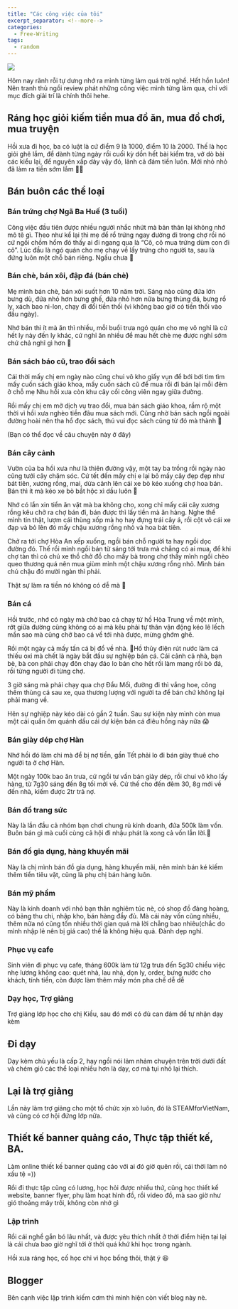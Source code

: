 ```yaml
---
title: "Các công việc của tôi"
excerpt_separator: <!--more-->
categories:
  - Free-Writing
tags:
  - random
---
```


![](assets/images/2021/11/2021-07-cac-cong-viec-cua-toi.webp)

Hôm nay rãnh rỗi tự dưng nhớ ra mình từng làm quá trời nghề. Hết hồn luôn! Nên tranh thủ ngồi review phát những công việc mình từng làm qua, chỉ với mục đích giải trí là chính thôi hehe.

## Ráng học giỏi kiếm tiền mua đồ ăn, mua đồ chơi, mua truyện
Hồi xưa đi học, ba có luật là cứ điểm 9 là 1000, điểm 10 là 2000. Thế là học giỏi ghê lắm, để dành từng ngày rồi cuối kỳ dồn hết bài kiểm tra, vở dò bài các kiểu lại, để nguyên xấp dày vậy đó, lãnh cả đám tiền luôn. Mới nhỏ nhỏ đã làm ra tiền sớm lắm 🤣😱

## Bán buôn các thể loại
### Bán trứng chợ Ngã Ba Huế (3 tuối)
Công việc đầu tiên được nhiều người nhắc nhứt mà bản thân lại không nhớ mô tê gì. Theo như kể lại thì mẹ để rổ trứng ngay đường đi trong chợ rồi nó cứ ngồi chồm hổm đó thấy ai đi ngang qua là “Cô, cô mua trứng dùm con đi cô”. Lúc đầu là ngó quán cho mẹ chạy về lấy trứng cho người ta, sau là đứng luôn một chỗ bán riêng. Ngầu chưa 💪

### Bán chè, bán xôi, đập đá (bán chè)
Mẹ mình bán chè, bán xôi suốt hơn 10 năm trời. Sáng nào cũng đứa lớn bưng dù, đứa nhỏ hơn bưng ghế, đứa nhỏ hơn nữa bưng thùng đá, bưng rổ ly, xách bao ni-lon, chạy đi đổi tiền thối (vì không bao giờ có tiền thối vào đầu ngày). 

Nhớ bán thì ít mà ăn thì nhiều, mỗi buổi trưa ngó quán cho mẹ vô nghỉ là cứ hết ly này đến ly khác, cứ nghỉ ăn nhiều để mau hết chè mẹ được nghỉ sớm chứ chả nghĩ gì hơn 🥳

### Bán sách báo cũ, trao đổi sách
Cái thời mấy chị em ngày nào cũng chui vô kho giấy vụn để bới bới tìm tìm mấy cuốn sách giáo khoa, mấy cuốn sách cũ để mua rồi đi bán lại mỗi đêm ở chỗ mẹ Nhu hồi xưa còn khu cây cối công viên ngay giữa đường. 

Rồi mấy chị em mở dịch vụ trao đổi, mua bán sách giáo khoa, rầm rộ một thời vì hồi xưa nghèo tiền đâu mua sách mới. Cũng nhờ bán sách ngồi ngoài đường hoài nên tha hồ đọc sách, thú vui đọc sách cũng từ đó mà thành 🥰

(Bạn có thể đọc về câu chuyện này ở đây)

### Bán cây cảnh
Vườn của ba hồi xưa như là thiên đường vậy, một tay ba trồng rồi ngày nào cũng tưới cây chăm sóc. Cứ tết đến mấy chị e lại bỏ mấy cây đẹp đẹp như bát tiên, xương rồng, mai, dừa cảnh lên cái xe bò kéo xuống chợ hoa bán. Bán thì ít mà kéo xe bò bắt hộc xì dầu luôn 🥲

Nhớ có lần xin tiền ăn vặt mà ba không cho, xong chỉ mấy cái cây xương rồng kêu chở ra chợ bán đi, bán được thì lấy tiền mà ăn hàng. Nghe thế mình tin thật, lượm cái thùng xốp mà họ hay đựng trái cây á, rồi cột vô cái xe đạp và bỏ lên đó mấy chậu xương rồng nhỏ và hoa bát tiên.

Chở ra tới chợ Hòa An xếp xuống, ngồi bán chỗ người ta hay ngồi dọc đường đó. Thế rồi mình ngồi bán từ sáng tới trưa mà chẳng có ai mua, để khi chợ tàn thì có chú xe thồ chở đồ cho mấy bà trong chợ thấy mình ngồi chèo queo thương quá nên mua giùm mình một chậu xương rồng nhỏ. Mình bán chú chậu đó mười ngàn thì phải. 

Thật sự làm ra tiền nó không có dễ mà 🥺

### Bán cá
Hồi trước, nhớ có ngày mà chở bao cá chạy từ hồ Hòa Trung về một mình, rớt giữa đường cũng không có ai mà kêu phải tự thân vận động kéo lê lếch mần sao mà cũng chở bao cá về tới nhà được, mừng ghớm ghê.

Rồi một ngày cả mấy tấn cá bị đổ về nhà. Hồ thủy điện rút nước làm cá thiếu oxi mà chết là ngày bắt đầu sự nghiệp bán cá. Cái cảnh cả nhà, bạn bè, bà con phải chạy đôn chạy đáo lo bán cho hết rồi làm mang rồi bỏ đá, rồi từng người đi từng chợ. 

3 giờ sáng mà phải chạy qua chợ Đầu Mối, đường đi thì vắng hoe, cõng thêm thùng cá sau xe, qua thương lượng với người ta để bán chứ không lại phải mang về. 

Hên sự nghiệp này kéo dài có gần 2 tuần. Sau sự kiện này mình còn mua một cái quần ôm quánh dấu cái dự kiện bán cá điêu hồng này nữa 😱

### Bán giày dép chợ Hàn
Nhớ hồi đó làm chi mà để bị nợ tiền, gần Tết phải lo đi bán giày thuê cho người ta ở chợ Hàn. 

Một ngày 100k bao ăn trưa, cứ ngồi tư vấn bán giày dép, rồi chui vô kho lấy hàng, từ 7g30 sáng đến 8g tối mới về. Cứ thế cho đến đêm 30, 8g mới về đến nhà, kiếm được 2tr trả nợ.

### Bán đồ trang sức
Này là lần đầu cả nhóm bạn chơi chung rủ kinh doanh, đứa 500k làm vốn. Buôn bán gì mà cuối cùng cả hội đi nhậu phát là xong cả vốn lẫn lời.🥲

### Bán đồ gia dụng, hàng khuyến mãi
Này là chị mình bán đồ gia dụng, hàng khuyến mãi, nên mình bán ké kiếm thêm tiền tiêu vặt, cũng là phụ chị bán hàng luôn.

### Bán mỹ phẩm
Này là kinh doanh với nhỏ bạn thân nghiêm túc nè, có shop đồ đàng hoàng, có bảng thu chi, nhập kho, bán hàng đầy đủ. Mà cái này vốn cũng nhiều, thêm nữa nó cũng tốn nhiều thời gian quá mà lời chẳng bao nhiêu(chắc do mình nhập lẻ nên bị giá cao) thế là không hiệu quả. Đành dẹp nghỉ.

### Phục vụ cafe
Sinh viên đi phục vụ cafe, tháng 600k làm từ 12g trưa đến 5g30 chiều việc nhẹ lương không cao: quét nhà, lau nhà, dọn ly, order, bưng nước cho khách, tính tiền, còn được làm thêm mấy món pha chế dễ dễ

### Dạy học, Trợ giảng
Trợ giảng lớp học cho chị Kiều, sau đó mới có đủ can đảm để tự nhận dạy kèm

## Đi dạy
Dạy kèm chủ yếu là cấp 2, hay ngồi nói lảm nhảm chuyện trên trời dưới đất và chém gió các thể loại nhiều hơn là dạy, cơ mà tụi nhỏ lại thích.

## Lại là trợ giảng
Lần này làm trợ giảng cho một tổ chức xịn xò luôn, đó là STEAMforVietNam, và cũng có cơ hội đứng lớp nữa. 

## Thiết kế banner quảng cáo, Thực tập thiết kế, BA.
Làm online thiết kế banner quảng cáo với ai đó giờ quên rồi, cái thời làm nó xấu tệ =))

Rồi đi thực tập cũng có lương, học hỏi được nhiều thứ, cũng học thiết kế website, banner flyer, phụ làm hoạt hình đồ, rồi video đồ, mà sao giờ như gió thoảng mây trôi, không còn nhớ gì 

### Lập trình
Rồi cái nghề gắn bó lâu nhất, và được yêu thích nhất ở thời điểm hiện tại lại là cái chưa bao giờ nghĩ tới ở thời quá khứ khi học trong ngành. 

Hồi xưa ráng học, cố học chỉ vì học bổng thôi, thật ý 😆

## Blogger
Bên cạnh việc lập trình kiếm cơm thì mình hiện còn viết blog này nè. 
